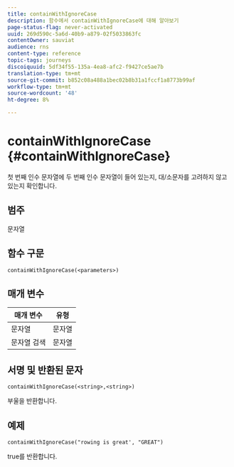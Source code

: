 ```yaml
---
title: containWithIgnoreCase
description: 함수에서 containWithIgnoreCase에 대해 알아보기
page-status-flag: never-activated
uuid: 269d590c-5a6d-40b9-a879-02f5033863fc
contentOwner: sauviat
audience: rns
content-type: reference
topic-tags: journeys
discoiquuid: 5df34f55-135a-4ea8-afc2-f9427ce5ae7b
translation-type: tm+mt
source-git-commit: b852c08a488a1bec02b8b31a1fccf1a8773b99af
workflow-type: tm+mt
source-wordcount: '48'
ht-degree: 8%

---
```



# containWithIgnoreCase {#containWithIgnoreCase}

첫 번째 인수 문자열에 두 번째 인수 문자열이 들어 있는지, 대/소문자를 고려하지 않고 있는지 확인합니다.

## 범주

문자열

## 함수 구문

`containWithIgnoreCase(<parameters>)`

## 매개 변수

| 매개 변수 | 유형 |
|-----------|------------------|
| 문자열 | 문자열 |
| 문자열 검색 | 문자열 |

## 서명 및 반환된 문자

`containWithIgnoreCase(<string>,<string>)`

부울을 반환합니다.

## 예제

`containWithIgnoreCase("rowing is great', "GREAT")`

true를 반환합니다.
